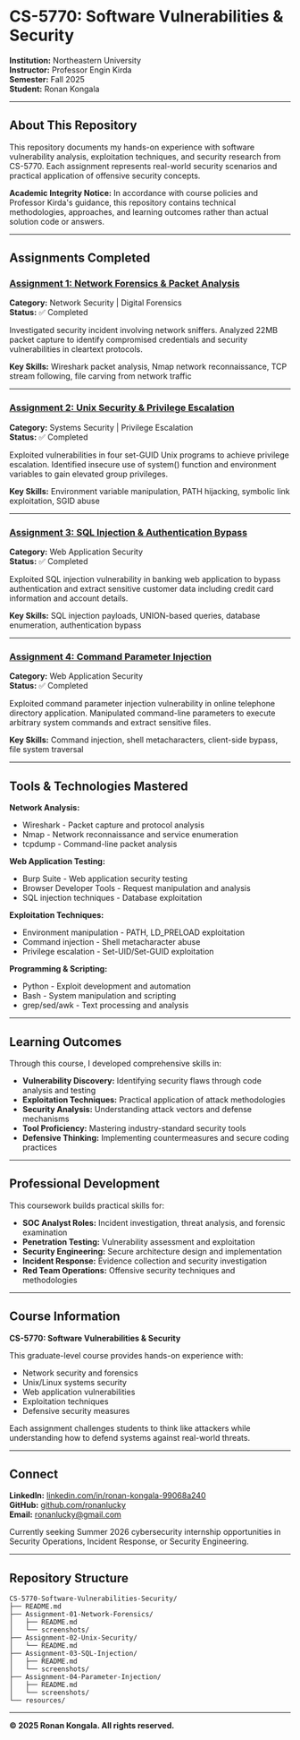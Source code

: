 # CS-5770: Software Vulnerabilities & Security

**Institution:** Northeastern University  
**Instructor:** Professor Engin Kirda  
**Semester:** Fall 2025  
**Student:** Ronan Kongala

---

## About This Repository

This repository documents my hands-on experience with software vulnerability analysis, exploitation techniques, and security research from CS-5770. Each assignment represents real-world security scenarios and practical application of offensive security concepts.

**Academic Integrity Notice:** In accordance with course policies and Professor Kirda's guidance, this repository contains technical methodologies, approaches, and learning outcomes rather than actual solution code or answers.

---

## Assignments Completed

### [Assignment 1: Network Forensics & Packet Analysis](Assignment-01-Network-Forensics/)

**Category:** Network Security | Digital Forensics  
**Status:** ✅ Completed

Investigated security incident involving network sniffers. Analyzed 22MB packet capture to identify compromised credentials and security vulnerabilities in cleartext protocols.

**Key Skills:** Wireshark packet analysis, Nmap network reconnaissance, TCP stream following, file carving from network traffic

---

### [Assignment 2: Unix Security & Privilege Escalation](Assignment-02-Unix-Security/)

**Category:** Systems Security | Privilege Escalation  
**Status:** ✅ Completed

Exploited vulnerabilities in four set-GUID Unix programs to achieve privilege escalation. Identified insecure use of system() function and environment variables to gain elevated group privileges.

**Key Skills:** Environment variable manipulation, PATH hijacking, symbolic link exploitation, SGID abuse

---

### [Assignment 3: SQL Injection & Authentication Bypass](Assignment-03-SQL-Injection/)

**Category:** Web Application Security  
**Status:** ✅ Completed

Exploited SQL injection vulnerability in banking web application to bypass authentication and extract sensitive customer data including credit card information and account details.

**Key Skills:** SQL injection payloads, UNION-based queries, database enumeration, authentication bypass

---

### [Assignment 4: Command Parameter Injection](Assignment-04-Parameter-Injection/)

**Category:** Web Application Security  
**Status:** ✅ Completed

Exploited command parameter injection vulnerability in online telephone directory application. Manipulated command-line parameters to execute arbitrary system commands and extract sensitive files.

**Key Skills:** Command injection, shell metacharacters, client-side bypass, file system traversal

---

## Tools & Technologies Mastered

**Network Analysis:**
- Wireshark - Packet capture and protocol analysis
- Nmap - Network reconnaissance and service enumeration
- tcpdump - Command-line packet analysis

**Web Application Testing:**
- Burp Suite - Web application security testing
- Browser Developer Tools - Request manipulation and analysis
- SQL injection techniques - Database exploitation

**Exploitation Techniques:**
- Environment manipulation - PATH, LD_PRELOAD exploitation
- Command injection - Shell metacharacter abuse
- Privilege escalation - Set-UID/Set-GUID exploitation

**Programming & Scripting:**
- Python - Exploit development and automation
- Bash - System manipulation and scripting
- grep/sed/awk - Text processing and analysis

---

## Learning Outcomes

Through this course, I developed comprehensive skills in:

- **Vulnerability Discovery:** Identifying security flaws through code analysis and testing
- **Exploitation Techniques:** Practical application of attack methodologies
- **Security Analysis:** Understanding attack vectors and defense mechanisms
- **Tool Proficiency:** Mastering industry-standard security tools
- **Defensive Thinking:** Implementing countermeasures and secure coding practices

---

## Professional Development

This coursework builds practical skills for:

- **SOC Analyst Roles:** Incident investigation, threat analysis, and forensic examination
- **Penetration Testing:** Vulnerability assessment and exploitation
- **Security Engineering:** Secure architecture design and implementation
- **Incident Response:** Evidence collection and security investigation
- **Red Team Operations:** Offensive security techniques and methodologies

---

## Course Information

**CS-5770: Software Vulnerabilities & Security**

This graduate-level course provides hands-on experience with:
- Network security and forensics
- Unix/Linux systems security
- Web application vulnerabilities
- Exploitation techniques
- Defensive security measures

Each assignment challenges students to think like attackers while understanding how to defend systems against real-world threats.

---

## Connect

**LinkedIn:** [linkedin.com/in/ronan-kongala-99068a240](https://linkedin.com/in/ronan-kongala-99068a240)  
**GitHub:** [github.com/ronanlucky](https://github.com/ronanlucky)  
**Email:** ronanlucky@gmail.com

Currently seeking Summer 2026 cybersecurity internship opportunities in Security Operations, Incident Response, or Security Engineering.

---

## Repository Structure

```
CS-5770-Software-Vulnerabilities-Security/
├── README.md
├── Assignment-01-Network-Forensics/
│   ├── README.md
│   └── screenshots/
├── Assignment-02-Unix-Security/
│   └── README.md
├── Assignment-03-SQL-Injection/
│   ├── README.md
│   └── screenshots/
├── Assignment-04-Parameter-Injection/
│   ├── README.md
│   └── screenshots/
└── resources/
```

---

**© 2025 Ronan Kongala. All rights reserved.**
